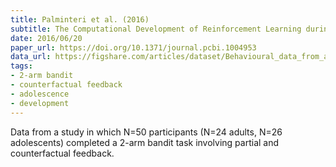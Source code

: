 ```yaml
---
title: Palminteri et al. (2016)
subtitle: The Computational Development of Reinforcement Learning during Adolescence
date: 2016/06/20
paper_url: https://doi.org/10.1371/journal.pcbi.1004953
data_url: https://figshare.com/articles/dataset/Behavioural_data_from_adults_and_adolescents_as_well_as_demographics_/3398056/1
tags:
- 2-arm bandit
- counterfactual feedback
- adolescence
- development
---
```


Data from a study in which N=50 participants (N=24 adults, N=26 adolescents) completed a 2-arm bandit task involving partial and counterfactual feedback.
